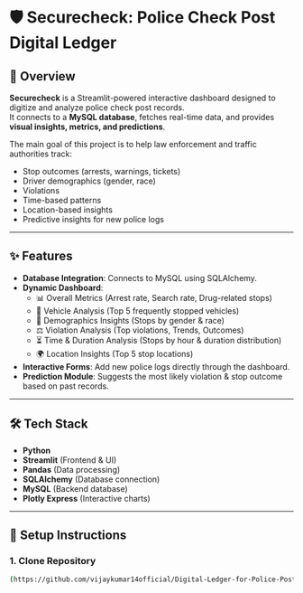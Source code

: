 # 🛡️ Securecheck: Police Check Post Digital Ledger

## 📌 Overview
**Securecheck** is a Streamlit-powered interactive dashboard designed to digitize and analyze police check post records.  
It connects to a **MySQL database**, fetches real-time data, and provides **visual insights, metrics, and predictions**.  

The main goal of this project is to help law enforcement and traffic authorities track:
- Stop outcomes (arrests, warnings, tickets)
- Driver demographics (gender, race)
- Violations
- Time-based patterns
- Location-based insights
- Predictive insights for new police logs

---

## ✨ Features
- **Database Integration**: Connects to MySQL using SQLAlchemy.  
- **Dynamic Dashboard**:
  - 📊 Overall Metrics (Arrest rate, Search rate, Drug-related stops)  
  - 🚗 Vehicle Analysis (Top 5 frequently stopped vehicles)  
  - 👮 Demographics Insights (Stops by gender & race)  
  - ⚖️ Violation Analysis (Top violations, Trends, Outcomes)  
  - ⏳ Time & Duration Analysis (Stops by hour & duration distribution)  
  - 🌍 Location Insights (Top 5 stop locations)  
- **Interactive Forms**: Add new police logs directly through the dashboard.  
- **Prediction Module**: Suggests the most likely violation & stop outcome based on past records.  

---

## 🛠️ Tech Stack
- **Python**
- **Streamlit** (Frontend & UI)
- **Pandas** (Data processing)
- **SQLAlchemy** (Database connection)
- **MySQL** (Backend database)
- **Plotly Express** (Interactive charts)

---

## 🚀 Setup Instructions

### 1. Clone Repository
```bash
(https://github.com/vijaykumar14official/Digital-Ledger-for-Police-Post-Logs.git)
